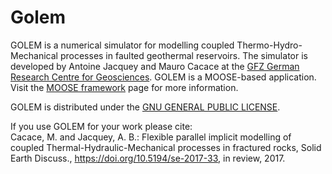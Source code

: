 Golem
=====

GOLEM is a numerical simulator for modelling coupled Thermo-Hydro-Mechanical processes in faulted geothermal reservoirs.
The simulator is developed by Antoine Jacquey and Mauro Cacace at the [GFZ German Research Centre for Geosciences](http://www.gfz-potsdam.de/en/home/).
GOLEM is a MOOSE-based application. Visit the [MOOSE framework](http://mooseframework.org) page for more information.

GOLEM is distributed under the [GNU GENERAL PUBLIC LICENSE](https://github.com/ajacquey/Golem/blob/master/LICENSE).

If you use GOLEM for your work please cite:  
Cacace, M. and Jacquey, A. B.: Flexible parallel implicit modelling of coupled Thermal-Hydraulic-Mechanical processes in fractured rocks, Solid Earth Discuss., https://doi.org/10.5194/se-2017-33, in review, 2017.